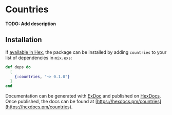 # Countries

**TODO: Add description**

## Installation

If [available in Hex](https://hex.pm/docs/publish), the package can be installed
by adding `countries` to your list of dependencies in `mix.exs`:

```elixir
def deps do
  [
    {:countries, "~> 0.1.0"}
  ]
end
```

Documentation can be generated with [ExDoc](https://github.com/elixir-lang/ex_doc)
and published on [HexDocs](https://hexdocs.pm). Once published, the docs can
be found at [https://hexdocs.pm/countries](https://hexdocs.pm/countries).

